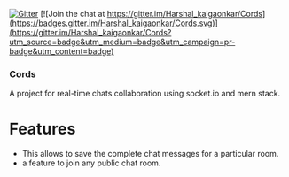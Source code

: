 [![Gitter](https://badges.gitter.im/Harshal_kaigaonkar/community.svg)](https://gitter.im/Harshal_kaigaonkar/community?utm_source=badge&utm_medium=badge&utm_campaign=pr-badge) [![Join the chat at https://gitter.im/Harshal_kaigaonkar/Cords](https://badges.gitter.im/Harshal_kaigaonkar/Cords.svg)](https://gitter.im/Harshal_kaigaonkar/Cords?utm_source=badge&utm_medium=badge&utm_campaign=pr-badge&utm_content=badge)

### Cords
A project for real-time chats collaboration using socket.io and mern stack.

# Features
* This allows to save the complete chat messages for a particular room.
* a feature to join any public chat room.

